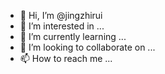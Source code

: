 - 👋 Hi, I’m @jingzhirui
- 👀 I’m interested in ...
- 🌱 I’m currently learning ...
- 💞️ I’m looking to collaborate on ...
- 📫 How to reach me ...

<!---
jingzhirui/jingzhirui is a ✨ special ✨ repository because its `README.md` (this file) appears on your GitHub profile.
You can click the Preview link to take a look at your changes.
--->
